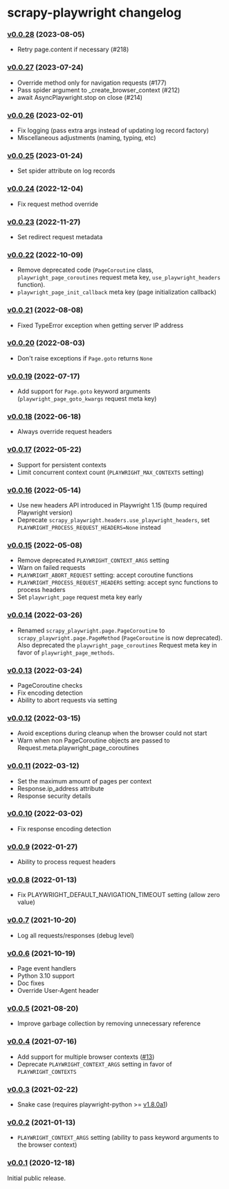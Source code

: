 # scrapy-playwright changelog


### [v0.0.28](https://github.com/scrapy-plugins/scrapy-playwright/releases/tag/v0.0.28) (2023-08-05)

* Retry page.content if necessary (#218)


### [v0.0.27](https://github.com/scrapy-plugins/scrapy-playwright/releases/tag/v0.0.27) (2023-07-24)

* Override method only for navigation requests (#177)
* Pass spider argument to _create_browser_context (#212)
* await AsyncPlaywright.stop on close (#214)


### [v0.0.26](https://github.com/scrapy-plugins/scrapy-playwright/releases/tag/v0.0.26) (2023-02-01)

* Fix logging (pass extra args instead of updating log record factory)
* Miscellaneous adjustments (naming, typing, etc)


### [v0.0.25](https://github.com/scrapy-plugins/scrapy-playwright/releases/tag/v0.0.25) (2023-01-24)

* Set spider attribute on log records


### [v0.0.24](https://github.com/scrapy-plugins/scrapy-playwright/releases/tag/v0.0.24) (2022-12-04)

* Fix request method override


### [v0.0.23](https://github.com/scrapy-plugins/scrapy-playwright/releases/tag/v0.0.23) (2022-11-27)

* Set redirect request metadata


### [v0.0.22](https://github.com/scrapy-plugins/scrapy-playwright/releases/tag/v0.0.22) (2022-10-09)

* Remove deprecated code (`PageCoroutine` class, `playwright_page_coroutines` request meta key,
  `use_playwright_headers` function).
* `playwright_page_init_callback` meta key (page initialization callback)


### [v0.0.21](https://github.com/scrapy-plugins/scrapy-playwright/releases/tag/v0.0.21) (2022-08-08)

* Fixed TypeError exception when getting server IP address


### [v0.0.20](https://github.com/scrapy-plugins/scrapy-playwright/releases/tag/v0.0.20) (2022-08-03)

* Don't raise exceptions if `Page.goto` returns `None`


### [v0.0.19](https://github.com/scrapy-plugins/scrapy-playwright/releases/tag/v0.0.19) (2022-07-17)

* Add support for `Page.goto` keyword arguments (`playwright_page_goto_kwargs` request meta key)


### [v0.0.18](https://github.com/scrapy-plugins/scrapy-playwright/releases/tag/v0.0.18) (2022-06-18)

* Always override request headers


### [v0.0.17](https://github.com/scrapy-plugins/scrapy-playwright/releases/tag/v0.0.17) (2022-05-22)

* Support for persistent contexts
* Limit concurrent context count (`PLAYWRIGHT_MAX_CONTEXTS` setting)


### [v0.0.16](https://github.com/scrapy-plugins/scrapy-playwright/releases/tag/v0.0.16) (2022-05-14)

* Use new headers API introduced in Playwright 1.15 (bump required Playwright version)
* Deprecate `scrapy_playwright.headers.use_playwright_headers`, set `PLAYWRIGHT_PROCESS_REQUEST_HEADERS=None` instead


### [v0.0.15](https://github.com/scrapy-plugins/scrapy-playwright/releases/tag/v0.0.15) (2022-05-08)

* Remove deprecated `PLAYWRIGHT_CONTEXT_ARGS` setting
* Warn on failed requests
* `PLAYWRIGHT_ABORT_REQUEST` setting: accept coroutine functions
* `PLAYWRIGHT_PROCESS_REQUEST_HEADERS` setting: accept sync functions to process headers
* Set `playwright_page` request meta key early


### [v0.0.14](https://github.com/scrapy-plugins/scrapy-playwright/releases/tag/v0.0.14) (2022-03-26)

* Renamed `scrapy_playwright.page.PageCoroutine` to `scrapy_playwright.page.PageMethod`
  (`PageCoroutine` is now deprecated). Also deprecated the `playwright_page_coroutines`
  Request meta key in favor of `playwright_page_methods`.


### [v0.0.13](https://github.com/scrapy-plugins/scrapy-playwright/releases/tag/v0.0.13) (2022-03-24)

* PageCoroutine checks
* Fix encoding detection
* Ability to abort requests via setting


### [v0.0.12](https://github.com/scrapy-plugins/scrapy-playwright/releases/tag/v0.0.12) (2022-03-15)

* Avoid exceptions during cleanup when the browser could not start
* Warn when non PageCoroutine objects are passed to Request.meta.playwright_page_coroutines


### [v0.0.11](https://github.com/scrapy-plugins/scrapy-playwright/releases/tag/v0.0.11) (2022-03-12)

* Set the maximum amount of pages per context
* Response.ip_address attribute
* Response security details


### [v0.0.10](https://github.com/scrapy-plugins/scrapy-playwright/releases/tag/v0.0.10) (2022-03-02)

* Fix response encoding detection


### [v0.0.9](https://github.com/scrapy-plugins/scrapy-playwright/releases/tag/v0.0.9) (2022-01-27)

* Ability to process request headers


### [v0.0.8](https://github.com/scrapy-plugins/scrapy-playwright/releases/tag/v0.0.8) (2022-01-13)

* Fix PLAYWRIGHT_DEFAULT_NAVIGATION_TIMEOUT setting (allow zero value)


### [v0.0.7](https://github.com/scrapy-plugins/scrapy-playwright/releases/tag/v0.0.7) (2021-10-20)

* Log all requests/responses (debug level)


### [v0.0.6](https://github.com/scrapy-plugins/scrapy-playwright/releases/tag/v0.0.6) (2021-10-19)

* Page event handlers
* Python 3.10 support
* Doc fixes
* Override User-Agent header


### [v0.0.5](https://github.com/scrapy-plugins/scrapy-playwright/releases/tag/v0.0.5) (2021-08-20)

* Improve garbage collection by removing unnecessary reference

### [v0.0.4](https://github.com/scrapy-plugins/scrapy-playwright/releases/tag/v0.0.4) (2021-07-16)

* Add support for multiple browser contexts ([#13](https://github.com/scrapy-plugins/scrapy-playwright/pull/13))
* Deprecate `PLAYWRIGHT_CONTEXT_ARGS` setting in favor of `PLAYWRIGHT_CONTEXTS`


### [v0.0.3](https://github.com/scrapy-plugins/scrapy-playwright/releases/tag/v0.0.3) (2021-02-22)

* Snake case (requires playwright-python >= [v1.8.0a1](https://github.com/microsoft/playwright-python/releases/tag/v1.8.0a1))


### [v0.0.2](https://github.com/scrapy-plugins/scrapy-playwright/releases/tag/v0.0.2) (2021-01-13)

* `PLAYWRIGHT_CONTEXT_ARGS` setting (ability to pass keyword arguments to the browser context)

### [v0.0.1](https://github.com/scrapy-plugins/scrapy-playwright/releases/tag/v0.0.1) (2020-12-18)

Initial public release.
